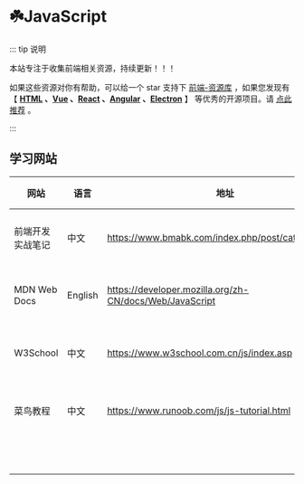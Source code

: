# ☘️JavaScript

::: tip 说明

本站专注于收集前端相关资源，持续更新！！！

如果这些资源对你有帮助，可以给一个 star 支持下 [前端-资源库](https://github.com/huangpw/document-frontend-vitepress) ，如果您发现有 【 **[HTML](/html) 、[Vue](/vue) 、[React](/react) 、[Angular](/angular) 、[Electron](/electron)** 】 等优秀的开源项目。请 [点此推荐](https://github.com/huangpw/document-frontend-vitepress/issues/new) 。

:::

## 学习网站

| 网站             | 语言    | 地址                                                    | 描述     |
| ---------------- | ------- | ------------------------------------------------------- | -------- |
| 前端开发实战笔记 | 中文    | https://www.bmabk.com/index.php/post/category/qdkf      | 开发笔记 |
| MDN Web Docs     | English | https://developer.mozilla.org/zh-CN/docs/Web/JavaScript | 基础学习 |
| W3School         | 中文    | https://www.w3school.com.cn/js/index.asp                | 基础学习 |
| 菜鸟教程         | 中文    | https://www.runoob.com/js/js-tutorial.html              | 基础学习 |
|                  |         |                                                         |          |
|                  |         |                                                         |          |
|                  |         |                                                         |          |
|                  |         |                                                         |          |
|                  |         |                                                         |          |
|                  |         |                                                         |          |
|                  |         |                                                         |          |
|                  |         |                                                         |          |
|                  |         |                                                         |          |
|                  |         |                                                         |          |
